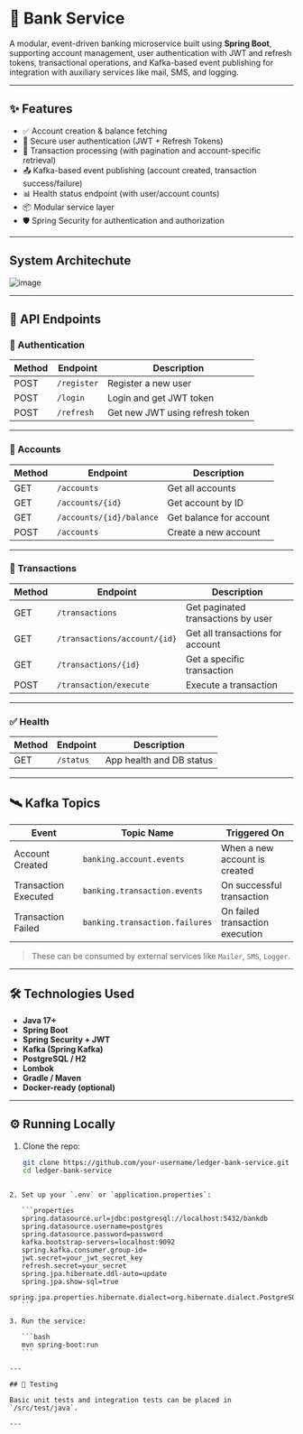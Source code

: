 ﻿# 🏦 Bank Service

A modular, event-driven banking microservice built using **Spring Boot**, supporting account management, user authentication with JWT and refresh tokens, transactional operations, and Kafka-based event publishing for integration with auxiliary services like mail, SMS, and logging.

---

## ✨ Features

- ✅ Account creation & balance fetching
- 🔐 Secure user authentication (JWT + Refresh Tokens)
- 💸 Transaction processing (with pagination and account-specific retrieval)
- 📤 Kafka-based event publishing (account created, transaction success/failure)
- 📊 Health status endpoint (with user/account counts)
- 📦 Modular service layer
- 🛡️ Spring Security for authentication and authorization

---

## System Architechute 

![image](https://github.com/user-attachments/assets/89523655-68db-4860-874b-0670bf5da96d)

---

## 🔐 API Endpoints

### 🧾 Authentication
| Method | Endpoint       | Description              |
|--------|----------------|--------------------------|
| POST   | `/register`    | Register a new user      |
| POST   | `/login`       | Login and get JWT token  |
| POST   | `/refresh`     | Get new JWT using refresh token |

---

### 🏦 Accounts
| Method | Endpoint           | Description               |
|--------|--------------------|---------------------------|
| GET    | `/accounts`        | Get all accounts          |
| GET    | `/accounts/{id}`   | Get account by ID         |
| GET    | `/accounts/{id}/balance` | Get balance for account |
| POST   | `/accounts`        | Create a new account      |

---

### 💸 Transactions
| Method | Endpoint                     | Description                         |
|--------|------------------------------|-------------------------------------|
| GET    | `/transactions`              | Get paginated transactions by user |
| GET    | `/transactions/account/{id}` | Get all transactions for account   |
| GET    | `/transactions/{id}`         | Get a specific transaction         |
| POST   | `/transaction/execute`       | Execute a transaction              |

---

### ✅ Health
| Method | Endpoint    | Description               |
|--------|-------------|---------------------------|
| GET    | `/status`   | App health and DB status  |

---

## 🛰️ Kafka Topics

| Event                    | Topic Name             | Triggered On                    |
|--------------------------|------------------------|---------------------------------|
| Account Created          | `banking.account.events`       | When a new account is created   |
| Transaction Executed     | `banking.transaction.events`   | On successful transaction       |
| Transaction Failed       | `banking.transaction.failures` | On failed transaction execution |

> These can be consumed by external services like `Mailer`, `SMS`, `Logger`.

---

## 🛠️ Technologies Used

- **Java 17+**
- **Spring Boot**
- **Spring Security + JWT**
- **Kafka (Spring Kafka)**
- **PostgreSQL / H2**
- **Lombok**
- **Gradle / Maven**
- **Docker-ready (optional)**

---

## ⚙️ Running Locally

1. Clone the repo:
   ```bash
   git clone https://github.com/your-username/ledger-bank-service.git
   cd ledger-bank-service
````

2. Set up your `.env` or `application.properties`:

   ```properties
   spring.datasource.url=jdbc:postgresql://localhost:5432/bankdb
   spring.datasource.username=postgres
   spring.datasource.password=password
   kafka.bootstrap-servers=localhost:9092
   spring.kafka.consumer.group-id=
   jwt.secret=your_jwt_secret_key
   refresh.secret=your_secret
   spring.jpa.hibernate.ddl-auto=update
   spring.jpa.show-sql=true
   spring.jpa.properties.hibernate.dialect=org.hibernate.dialect.PostgreSQLDialect
   ```

3. Run the service:

   ```bash
   mvn spring-boot:run
   ```

---

## 🧪 Testing

Basic unit tests and integration tests can be placed in `/src/test/java`.

---
